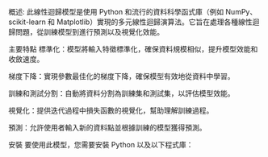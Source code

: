 概述:
此線性迴歸模型是使用 Python 和流行的資料科學函式庫（例如 NumPy、scikit-learn 和 Matplotlib）實現的多元線性迴歸演算法。它旨在處理各種線性迴歸問題，從訓練模型到進行預測以及視覺化效能。

主要特點
標準化：模型將輸入特徵標準化，確保資料規模相似，提升模型效能和收斂速度。

梯度下降：實現參數最佳化的梯度下降，確保模型有效地從資料中學習。

訓練和測試分割：自動將資料分割為訓練集和測試集，以評估模型效能。

視覺化：提供迭代過程中損失函數的視覺化，幫助理解訓練過程。

預測：允許使用者輸入新的資料點並根據訓練的模型獲得預測。

安裝
要使用此模型，您需要安裝 Python 以及以下程式庫：

